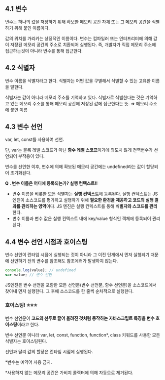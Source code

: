 ## 4.1 변수

변수는 하나의 값을 저장하기 위해 확보한 메모리 공간 자체 또는 그 메모리 공간을 식별하기 위해 붙인 이름이다.

값의 위치를 가리키는 상징적인 이름이다. 변수는 컴파일러 또는 인터프리터에 의해 값이 저장된 메모리 공간의 주소로 치환되어 실행된다. 즉, 개발자가 직접 메모리 주소에 접근하는것이 아니라 변수를 통해 접근한다. 

## 4.2 식별자

변수 이름을 식별자라고 한다. 식별자는 어떤 값을 구별해서 식별할 수 있는 고유한 이름을 말한다. 

식별자는 값이 아니라 메모리 주소를 기억하고 있다. 식별자로 식별한다는 것은 기억하고 있는 메모리 주소를 통해 메모리 공간에 저장된 값에 접근한다는 뜻. ⇒ 메모리 주소에 붙인 이름

## 4.3 변수 선언

var, let, const를 사용하여 선언.

단, var는 블록 레벨 스코프가 아닌 **함수 레벨 스코프**이기에 의도치 않게 전역변수가 선언되어 부작용이 있다.

변수를 선언한 이후, 변수에 의해 확보된 메모리 공간에는 undefined라는 값이 할당되어 초기화된다. 

**Q . 변수 이름은 어디에 등록되는가? 실행 컨텍스트!!** 
- 변수 이름을 비롯한 모든 식별자는 **실행 컨텍스트**에 등록된다. 실행 컨텍스트는 JS 엔진이 소스코드를 평가하고 실행하기 위해 **필요한 환경을 제공하고 코드의 실행 결과를 관리하는 영역**이다. JS 엔진은 실행 컨텍스트를 통해 **식별자와 스코프를 관리**한다. 
- 변수 이름과 변수 값은 실행 컨텍스트 내에 key/value 형식인 객체에 등록되어 관리된다. 

## 4.4 변수 선언 시점과 호이스팅

변수 선언이 런타임 시점에 실행되는 것이 아니라 그 이전 단계에서 먼저 실행되기 때문에 선언하기 전의 변수를 참조해도 참조에러가 발생하지 않는다. 

```jsx
console.log(value); // undefined
var value; // 변수 선언
```

JS엔진은 변수 선언을 포함한 모든 선언문(변수 선언문, 함수 선언문)을 소스코드에서 찾아내 먼저 실행한다. 그 후에 소스코드를 한 줄씩 순차적으로 실행한다. 

### 호이스팅! ⭐️⭐️⭐️

변수 선언문이 **코드의 선두로 끌어 올려진 것처럼 동작하는 자바스크립트 특징을 변수 호이스팅**이라고 한다. 

변수 선언뿐 아니라 var, let, const, function, function*, class 키워드를 사용한 모든 식별자는 호이스팅된다. 

선언과 달리 값의 할당은 런타임 시점에 실행된다. 

*변수는 예약어 사용 금지.

*사용하지 않는 메모리 공간은 가비지 콜렉터에 의해 자동으로 제거된다.
